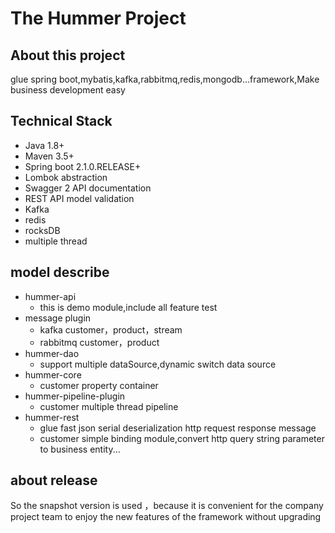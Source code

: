 # The Hummer Project

## About this project

glue spring boot,mybatis,kafka,rabbitmq,redis,mongodb...framework,Make business development easy

## Technical Stack

- Java 1.8+
- Maven 3.5+
- Spring boot 2.1.0.RELEASE+
- Lombok abstraction
- Swagger 2 API documentation
- REST API model validation
- Kafka
- redis
- rocksDB
- multiple thread 

## model describe

- hummer-api
    - this is demo module,include all feature test
- message plugin  
    - kafka customer，product，stream 
    - rabbitmq customer，product
- hummer-dao
    - support multiple dataSource,dynamic switch data source
- hummer-core
    - customer property container
- hummer-pipeline-plugin
    - customer multiple thread pipeline
- hummer-rest
    - glue fast json serial deserialization http request response message
    - customer simple binding module,convert http query string parameter to business entity...      

## about release
So the snapshot version is used ，because it is convenient for the company project team to enjoy the new features of the framework without upgrading